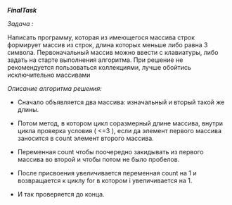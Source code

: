 ***FinalTask***

*Задача :*

Написать программу, которая из имеющегося массива строк формирует массив из строк, длина которых меньше либо равна 3 символа. Первоначальный массив можно ввести с клавиатуры, либо задать на старте выполнения алгоритма. При решение не рекомендуется пользоваться коллекциями, лучше обойтись исключительно массивами

*Описание алгоритма решения:*

* Сначало объявляется два массива: изначальный и вторый такой же длины. 

* Потом метод, в котором цикл соразмерный длине массива, внутри цикла проверка условия ( <=3 ), если да элемент первого массива заносится в count элемент второго массива. 

* Переменная count чтобы поочередно закидывать из первого массива во второй и чтобы потом не было пробелов. 

* После присвоения увеличивается переменная count на 1 и возвращается к циклу for в котором i увеличивается на 1. 

* И так проверяется до конца.